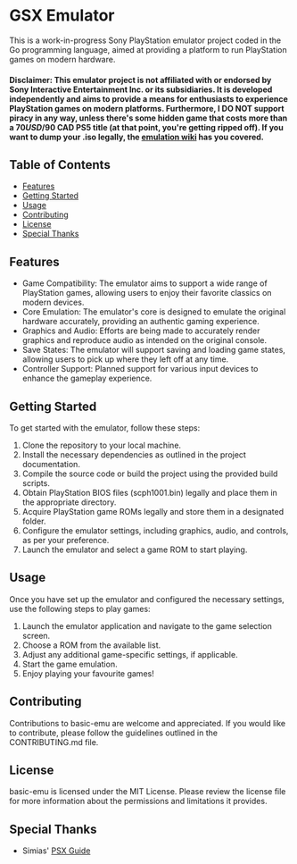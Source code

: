 # GSX Emulator

This is a work-in-progress Sony PlayStation emulator project coded in the Go programming language, aimed at providing a platform to run PlayStation games on modern hardware.

#### Disclaimer: This emulator project is not affiliated with or endorsed by Sony Interactive Entertainment Inc. or its subsidiaries. It is developed independently and aims to provide a means for enthusiasts to experience PlayStation games on modern platforms. Furthermore, I DO NOT support piracy in any way, unless there's some hidden game that costs more than a $70 USD/$90 CAD PS5 title (at that point, you're getting ripped off). If you want to dump your .iso legally, the [emulation wiki](https://emulation.gametechwiki.com/index.php/Ripping_games#Sony_PlayStation_1.2F2) has you covered.

## Table of Contents

- [Features](#features)
- [Getting Started](#getting-started)
- [Usage](#usage)
- [Contributing](#contributing)
- [License](#license)
- [Special Thanks](#special-thanks)

## Features

* Game Compatibility: The emulator aims to support a wide range of PlayStation games, allowing users to enjoy their favorite classics on modern devices.
* Core Emulation: The emulator's core is designed to emulate the original hardware accurately, providing an authentic gaming experience.
* Graphics and Audio: Efforts are being made to accurately render graphics and reproduce audio as intended on the original console.
* Save States: The emulator will support saving and loading game states, allowing users to pick up where they left off at any time.
* Controller Support: Planned support for various input devices to enhance the gameplay experience.

## Getting Started

To get started with the emulator, follow these steps:

1. Clone the repository to your local machine.
2. Install the necessary dependencies as outlined in the project documentation.
3. Compile the source code or build the project using the provided build scripts.
4. Obtain PlayStation BIOS files (scph1001.bin) legally and place them in the appropriate directory.
5. Acquire PlayStation game ROMs legally and store them in a designated folder.
6. Configure the emulator settings, including graphics, audio, and controls, as per your preference.
7. Launch the emulator and select a game ROM to start playing.

## Usage

Once you have set up the emulator and configured the necessary settings, use the following steps to play games:

1. Launch the emulator application and navigate to the game selection screen.
2. Choose a ROM from the available list.
3. Adjust any additional game-specific settings, if applicable.
4. Start the game emulation.
5. Enjoy playing your favourite games!

## Contributing

Contributions to basic-emu are welcome and appreciated. If you would like to contribute, please follow the guidelines outlined in the CONTRIBUTING.md file.

## License

basic-emu is licensed under the MIT License. Please review the license file for more information about the permissions and limitations it provides.

## Special Thanks

* Simias' [PSX Guide](https://github.com/simias/psx-guide)
